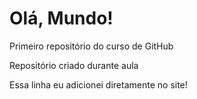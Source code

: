 # Olá, Mundo!
Primeiro repositório do curso de GitHub

Repositório criado durante aula

Essa linha eu adicionei diretamente no site!
